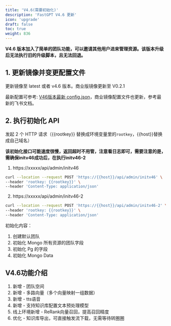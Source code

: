 ```yaml
---
title: 'V4.6(需要初始化)'
description: 'FastGPT V4.6 更新'
icon: 'upgrade'
draft: false
toc: true
weight: 836
---
```


**V4.6 版本加入了简单的团队功能，可以邀请其他用户进来管理资源。该版本升级后无法执行旧的升级脚本，且无法回退。**

## 1. 更新镜像并变更配置文件

更新镜像至 latest 或者 v4.6 版本。商业版镜像更新至 V0.2.1

最新配置可参考: [V46版本最新 config.json](/docs/development/configuration)，商业镜像配置文件也更新，参考最新的飞书文档。


## 2. 执行初始化 API

发起 2 个 HTTP 请求（{{rootkey}} 替换成环境变量里的`rootkey`，{{host}}替换成自己域名）

**该初始化接口可能速度很慢，返回超时不用管，注意看日志即可，需要注意的是，需确保initv46成功后，在执行initv46-2**

1. https://xxxxx/api/admin/initv46

```bash
curl --location --request POST 'https://{{host}}/api/admin/initv46' \
--header 'rootkey: {{rootkey}}' \
--header 'Content-Type: application/json'
```

2. https://xxxxx/api/admin/initv46-2

```bash
curl --location --request POST 'https://{{host}}/api/admin/initv46-2' \
--header 'rootkey: {{rootkey}}' \
--header 'Content-Type: application/json'
```

初始化内容：
1. 创建默认团队
2. 初始化 Mongo 所有资源的团队字段
3. 初始化 Pg 的字段
4. 初始化 Mongo Data


## V4.6功能介绍

1. 新增 - 团队空间
2. 新增 - 多路向量（多个向量映射一组数据）
3. 新增 - tts语音
4. 新增 - 支持知识库配置文本预处理模型
5. 线上环境新增 - ReRank向量召回，提高召回精度
6. 优化 - 知识库导出，可直接触发流下载，无需等待转圈圈
